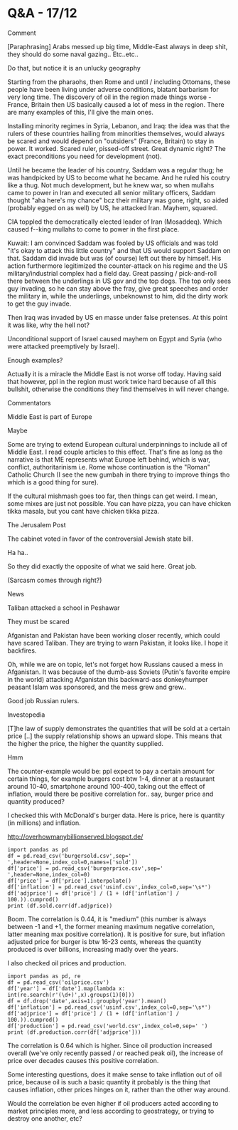 # Q&A - 17/12

Comment

[Paraphrasing] Arabs messed up big time, Middle-East always in deep shit, they should do some naval gazing.. Etc..etc..

Do that, but notice it is an unlucky geography

Starting from the pharaohs, then Rome and until / including Ottomans, these people have been living under adverse conditions, blatant barbarism for very long time. The discovery of oil in the region made things worse - France, Britain then US basically caused a lot of mess in the region. There are many examples of this, I'll give the main ones. 

Installing minority regimes in Syria, Lebanon, and Iraq: the idea was that the rulers of these countries hailing  from minorities themselves, would always be scared and would depend on "outsiders" (France, Britain) to stay in power. It worked. Scared ruler, pissed-off street. Great dynamic right? The exact preconditions you need for development (not). 

Until he became the leader of his country, Saddam was a regular thug; he was handpicked by US to become what he became. And he ruled his coutry like a thug. Not much development, but he knew war, so when  mullahs came to power in Iran and executed all senior military officers, Saddam thought "aha here's my chance" bcz their military was gone, right, so aided (probably egged on as well) by US, he  attacked Iran. Mayhem, squared.

CIA toppled the democratically elected leader of Iran (Mosaddeq). Which caused f--king mullahs to come to power in the first place.

Kuwait: I am convinced Saddam was fooled by US officials and was told "it's okay to attack this little country" and that US would support Saddam on that. Saddam did invade but was (of course) left out there by himself. His action furthermore  legitimized the counter-attack on his regime  and the US military/industrial complex had a field day. Great passing / pick-and-roll there between the underlings in US gov and the top dogs. The top only sees guy invading, so he can stay above the fray, give great speeches and order the military in, while the underlings, unbeknownst to him, did the dirty work to get the guy invade.

Then Iraq was invaded by US en masse under false pretenses. At this point it was like, why the hell not? 

Unconditional support of Israel caused mayhem on Egypt and Syria (who were attacked preemptively by Israel). 

Enough examples?

Actually it is a miracle the Middle East is not worse off today. Having said that however,  ppl in the region must work twice hard because of all this bullshit, otherwise the conditions they find themselves in will never change.

Commentators

Middle East is part of Europe

Maybe 

Some are trying to extend European cultural underpinnings to include all of Middle East. I read couple articles to this effect. That's fine as long as the narrative is that ME represents what Europe left behind, which is war, conflict, authoritarinism i.e.  Rome whose continuation is the  "Roman" Catholic Church (I see the new gumbah in there trying to improve things tho which is a good thing for sure).  

If the cultural mishmash goes too far, then things can get weird. I mean, some mixes are just not possible. You can have pizza, you can have chicken tikka masala, but you cant have chicken tikka pizza. 

The Jerusalem Post

The cabinet voted in favor of the controversial Jewish state bill.

Ha ha..

So they did exactly the opposite of what we said here. Great job.

(Sarcasm comes through right?)

News

Taliban attacked a school in Peshawar

They must be scared

Afganistan and Pakistan have been working closer recently, which could have scared Taliban. They are trying to warn Pakistan, it looks like. I hope it backfires.

Oh, while we are on topic, let's not forget how Russians caused a mess in Afganistan. It was because of the dumb-ass Soviets (Putin's favorite empire in the world) attacking Afganistan this backward-ass donkeyhumper peasant Islam was sponsored, and the mess grew and grew..

Good job Russian rulers.

Investopedia

[T]he law of supply demonstrates the quantities that will be sold at a certain price [..] the supply relationship shows an upward slope. This means that the higher the price, the higher the quantity supplied.  

Hmm

The counter-example would be: ppl expect to pay a certain amount for certain things, for example burgers cost btw 1-4, dinner at a restaurant around 10-40, smartphone around 100-400, taking out the effect of inflation, would there be positive correlation for.. say, burger price and quantity produced?

I checked this with McDonald's burger data. Here is price, here is
quantity (in millions) and inflation.

http://overhowmanybillionserved.blogspot.de/


```
import pandas as pd
df = pd.read_csv('burgersold.csv',sep=' ',header=None,index_col=0,names=['sold'])
df['price'] = pd.read_csv('burgerprice.csv',sep=' ',header=None,index_col=0)
df['price'] = df['price'].interpolate()
df['inflation'] = pd.read_csv('usinf.csv',index_col=0,sep='\s*')
df['adjprice'] = df['price'] / (1 + (df['inflation'] / 100.)).cumprod()
print (df.sold.corr(df.adjprice))
```

Boom. The correlation is 0.44, it is "medium" (this number is always between -1 and +1, the former meaning maximum negative correlation, latter meaning max positive correlation). It is positive for sure, but inflation adjusted price for burger is btw 16-23 cents, whereas the quantity produced is over billions, increasing madly over the years.

I also checked oil prices and production.

```
import pandas as pd, re
df = pd.read_csv('oilprice.csv')
df['year'] = df['date'].map(lambda x: int(re.search(r'(\d+)',x).groups(1)[0]))
df = df.drop('date',axis=1).groupby('year').mean()
df['inflation'] = pd.read_csv('usinf.csv',index_col=0,sep='\s*')
df['adjprice'] = df['price'] / (1 + (df['inflation'] / 100.)).cumprod()
df['production'] = pd.read_csv('world.csv',index_col=0,sep=' ')
print (df.production.corr(df['adjprice']))
```

The correlation is 0.64 which is higher. Since oil production
increased overall (we've only recently passed / or reached peak oil),
the increase of price over decades causes this positive correlation.

Some interesting questions, does it make sense to take inflation out
of oil price, because oil is such a basic quantity it probably is the
thing that causes inflation, other prices hinges on it, rather than
the other way around.

Would the correlation be even higher if oil producers acted according
to market principles more, and less according to geostrategy, or
trying to destroy one another, etc?














